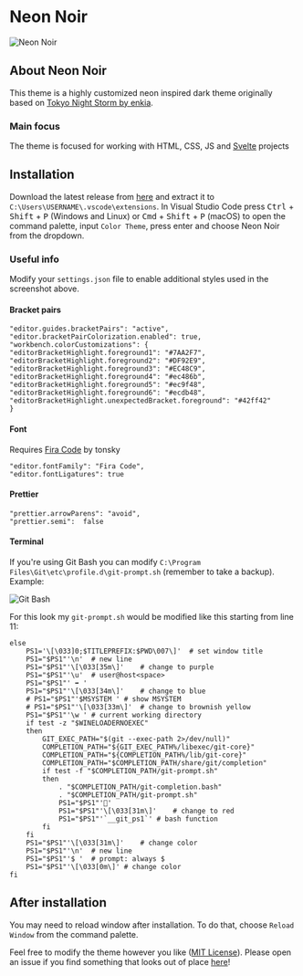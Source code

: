 # Neon Noir

![Neon Noir](https://user-images.githubusercontent.com/58347797/153980144-b5d7ed1a-e702-441a-959c-65181dcfa2fd.png)

## About Neon Noir

This theme is a highly customized neon inspired dark theme originally based on [Tokyo Night Storm by enkia](https://github.com/enkia/tokyo-night-vscode-theme).

### Main focus

The theme is focused for working with HTML, CSS, JS and [Svelte](https://github.com/sveltejs) projects

## Installation

Download the latest release from [here](https://github.com/rasmushenneken/neon-noir/releases/) and extract it to `C:\Users\USERNAME\.vscode\extensions`. In Visual Studio Code press <kbd>Ctrl</kbd> + <kbd>Shift</kbd> + <kbd>P</kbd> (Windows and Linux) or <kbd>Cmd</kbd> + <kbd>Shift</kbd> + <kbd>P</kbd> (macOS) to open the command palette, input `Color Theme`, press enter and choose Neon Noir from the dropdown.

### Useful info

Modify your `settings.json` file to enable additional styles used in the screenshot above.

#### Bracket pairs

    "editor.guides.bracketPairs": "active",
    "editor.bracketPairColorization.enabled": true,
    "workbench.colorCustomizations": {
    "editorBracketHighlight.foreground1": "#7AA2F7",
    "editorBracketHighlight.foreground2": "#DF92E9",
    "editorBracketHighlight.foreground3": "#EC48C9",
    "editorBracketHighlight.foreground4": "#ec486b",
    "editorBracketHighlight.foreground5": "#ec9f48",
    "editorBracketHighlight.foreground6": "#ecdb48",
    "editorBracketHighlight.unexpectedBracket.foreground": "#42ff42"
    }

#### Font

Requires [Fira Code](https://github.com/tonsky/FiraCode) by tonsky

    "editor.fontFamily": "Fira Code",
    "editor.fontLigatures": true

#### Prettier

    "prettier.arrowParens": "avoid",
    "prettier.semi":  false

#### Terminal

If you're using Git Bash you can modify `C:\Program Files\Git\etc\profile.d\git-prompt.sh` (remember to take a backup). Example:

![Git Bash](https://user-images.githubusercontent.com/58347797/154087922-602b1797-e331-4941-8b61-5b58f9d4fe3d.png)

For this look my `git-prompt.sh` would be modified like this starting from line 11:

    else
        PS1='\[\033]0;$TITLEPREFIX:$PWD\007\]'  # set window title
        PS1="$PS1"'\n'  # new line
        PS1="$PS1"'\[\033[35m\]'    # change to purple
        PS1="$PS1"'\u'  # user@host<space>
        PS1="$PS1"' ➡ '
        PS1="$PS1"'\[\033[34m\]'    # change to blue
        # PS1="$PS1"'$MSYSTEM ' # show MSYSTEM
        # PS1="$PS1"'\[\033[33m\]'  # change to brownish yellow
        PS1="$PS1"'\w ' # current working directory
        if test -z "$WINELOADERNOEXEC"
        then
            GIT_EXEC_PATH="$(git --exec-path 2>/dev/null)"
            COMPLETION_PATH="${GIT_EXEC_PATH%/libexec/git-core}"
            COMPLETION_PATH="${COMPLETION_PATH%/lib/git-core}"
            COMPLETION_PATH="$COMPLETION_PATH/share/git/completion"
            if test -f "$COMPLETION_PATH/git-prompt.sh"
            then
                . "$COMPLETION_PATH/git-completion.bash"
                . "$COMPLETION_PATH/git-prompt.sh"
                PS1="$PS1"'🌵'
                PS1="$PS1"'\[\033[31m\]'    # change to red
                PS1="$PS1"'`__git_ps1`' # bash function
            fi
        fi
        PS1="$PS1"'\[\033[31m\]'    # change color
        PS1="$PS1"'\n'  # new line
        PS1="$PS1"'$ '  # prompt: always $
        PS1="$PS1"'\[\033[0m\]' # change color
    fi

## After installation

You may need to reload window after installation. To do that, choose `Reload Window` from the command palette.

Feel free to modify the theme however you like ([MIT License](https://github.com/rasmushenneken/neon-noir/blob/main/LICENSE.txt)). Please open an issue if you find something that looks out of place [here](https://github.com/rasmushenneken/neon-noir/issues)!
